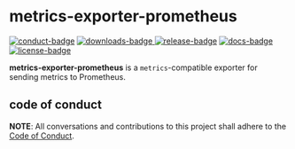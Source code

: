 # metrics-exporter-prometheus

[![conduct-badge][]][conduct] [![downloads-badge][] ![release-badge][]][crate] [![docs-badge][]][docs] [![license-badge][]](#license)

[conduct-badge]: https://img.shields.io/badge/%E2%9D%A4-code%20of%20conduct-blue.svg
[downloads-badge]: https://img.shields.io/crates/d/metrics-exporter-prometheus.svg
[release-badge]: https://img.shields.io/crates/v/metrics-exporter-prometheus.svg
[license-badge]: https://img.shields.io/crates/l/metrics-exporter-prometheus.svg
[docs-badge]: https://docs.rs/metrics-exporter-prometheus/badge.svg
[conduct]: https://github.com/metrics-rs/metrics/blob/master/CODE_OF_CONDUCT.md
[crate]: https://crates.io/crates/metrics-exporter-prometheus
[docs]: https://docs.rs/metrics-exporter-prometheus

__metrics-exporter-prometheus__ is a `metrics`-compatible exporter for sending metrics to Prometheus.

## code of conduct

**NOTE**: All conversations and contributions to this project shall adhere to the [Code of Conduct][conduct].
